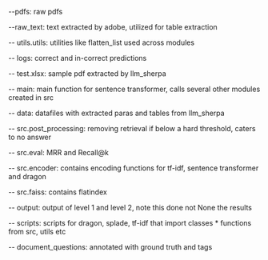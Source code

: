 --pdfs: raw pdfs

--raw_text: text extracted by adobe, utilized for table extraction

-- utils.utils: utilities like flatten_list used across modules

-- logs: correct and in-correct predictions

-- test.xlsx: sample pdf extracted by llm_sherpa

-- main: main function for sentence transformer, calls several other modules created in src

-- data: datafiles with extracted paras and tables from llm_sherpa

-- src.post_processing: removing retrieval if below a hard threshold, caters to no answer

-- src.eval: MRR and Recall@k

-- src.encoder: contains encoding functions for tf-idf, sentence transformer and dragon

-- src.faiss: contains flatindex 

-- output: output of level 1 and level 2, note this done not None the results 

-- scripts: scripts for dragon, splade, tf-idf that import classes * functions from src, utils etc 

-- document_questions: annotated with ground truth and tags
